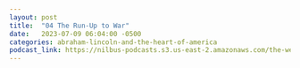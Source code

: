 ```yaml
---
layout: post
title:  "04 The Run-Up to War"
date:   2023-07-09 06:04:00 -0500
categories: abraham-lincoln-and-the-heart-of-america
podcast_link: https://nilbus-podcasts.s3.us-east-2.amazonaws.com/the-well-trained-mind/Abraham%20Lincoln%20and%20the%20Heart%20of%20America/04%20The%20Run-Up%20to%20War.mp3
---
```

